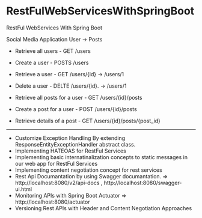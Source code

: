 # RestFulWebServicesWithSpringBoot
RestFul WebServices With Spring Boot

Social Media Application
User -> Posts

- Retrieve all users   - GET /users
- Create a user        - POSTS /users
- Retrieve a user      - GET /users/{id}    -> /users/1
- Delete a user        - DELTE /users/{id}. -> /users/1

- Retrieve all posts for a user   - GET /users/{id}/posts
- Create a post for a user        - POST /users/{id}/posts
- Retrieve details of a post      - GET /users/{id}/posts/{post_id}

***********************************************************************************************************


* Customize Exception Handling By extending ResponseEntityExceptionHandler abstract class.
* Implementing HATEOAS for RestFul Services
* Implementing basic internatinalization concepts to static messages in our web app for RestFul Services
* Implementing content negotiation concept for rest services
* Rest Api Documantation by using Swagger documantation. => http://localhost:8080/v2/api-docs , http://localhost:8080/swagger-ui.html
* Monitoring APIs with Spring Boot Actuator => http://localhost:8080/actuator
* Versioning Rest APIs with Header and Content Negotiation Approaches
